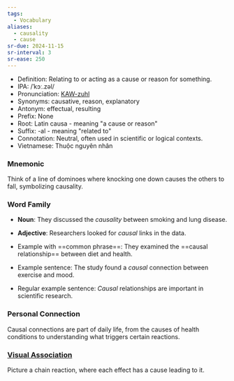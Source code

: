 ```yaml
---
tags:
  - Vocabulary
aliases:
  - causality
  - cause
sr-due: 2024-11-15
sr-interval: 3
sr-ease: 250
---
```


- Definition: Relating to or acting as a cause or reason for something.
- IPA: /ˈkɔː.zəl/
- Pronunciation: [KAW-zuhl](https://www.google.com/search?q=how+to+pronounce+causal)
- Synonyms: causative, reason, explanatory
- Antonym: effectual, resulting
- Prefix: None
- Root: Latin causa - meaning "a cause or reason"
- Suffix: -al - meaning "related to"
- Connotation: Neutral, often used in scientific or logical contexts.
- Vietnamese: Thuộc nguyên nhân

### Mnemonic

Think of a line of dominoes where knocking one down causes the others to fall, symbolizing causality.

### Word Family

- **Noun**: They discussed the *causality* between smoking and lung disease.
- **Adjective**: Researchers looked for *causal* links in the data.
  
- Example with ==common phrase==: They examined the ==causal relationship== between diet and health.
- Example sentence: The study found a *causal* connection between exercise and mood.
- Regular example sentence: *Causal* relationships are important in scientific research.

### Personal Connection

Causal connections are part of daily life, from the causes of health conditions to understanding what triggers certain reactions.

### [Visual Association](https://www.google.com/search?tbm=isch&q=causal)

Picture a chain reaction, where each effect has a cause leading to it.